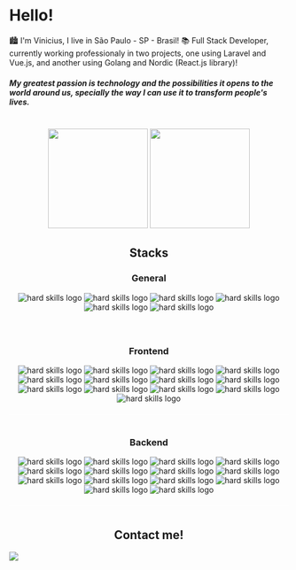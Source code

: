 <div>
    <h1> Hello! </h1>
</div>

🏙 I'm Vinicius, I live in São Paulo - SP - Brasil!
📚 Full Stack Developer, currently working professionaly in two projects, one using Laravel and Vue.js, and another using Golang and Nordic (React.js library)!

<h5>
   My greatest passion is technology and the possibilities it opens to the world around us, specially the way I can
   use it to transform people's lives.
</h5>
&nbsp;

<div align="center">
   <img height="180em"
        src="https://github-readme-stats.vercel.app/api?username=VinofSteel&count_private=true&show_icons=true&theme=codeSTACKr" />
   <img height="180em"
       src="https://github-readme-stats.vercel.app/api/top-langs/?username=VinofSteel&layout=compact&theme=codeSTACKr&langs_count=7" />
</div>

<h2 style="text-align:center">Stacks</h2>

<h3 style="text-align:center">General</h2>
    <div align="center"
            style="text-align:center;margin-bottom:40px;padding-bottom:20px;border-bottom: 1px solid #FFF8">
            <img src="https://img.shields.io/badge/Git-101010?style=for-the-badge&logo=git&logoColor=F05032"
                alt='hard skills logo' />
            <img src="https://img.shields.io/badge/JavaScript-101010?style=for-the-badge&logo=javascript&logoColor=F7DF1E"
                alt='hard skills logo' />
            <img src="https://img.shields.io/badge/TypeScript-101010?style=for-the-badge&logo=typescript&logoColor=3178C6"
                alt='hard skills logo' />
            <img src="https://img.shields.io/badge/Python-101010?style=for-the-badge&logo=python&logoColor=ffdd54"
                alt='hard skills logo' />
            <img src="https://img.shields.io/badge/Go-101010?style=for-the-badge&logo=go&logoColor=2300ADD8"
                alt='hard skills logo' />
            <img src="https://img.shields.io/badge/PHP-101010?style=for-the-badge&logo=php&logoColor=777BB4"
                alt='hard skills logo' />
        </div>

<h3 style="text-align:center">Frontend</h2>
            <div align="center"
                style="text-align:center;margin-bottom:40px;padding-bottom:20px;border-bottom: 1px solid #FFF8">
                <img src="https://img.shields.io/badge/HTML5-101010?style=for-the-badge&logo=html5&logoColor=E34F26"
                    alt='hard skills logo' />
                <img src="https://img.shields.io/badge/CSS3-101010?style=for-the-badge&logo=css3&logoColor=1572B6"
                    alt='hard skills logo' />
                <img src="https://img.shields.io/badge/React.js-101010?style=for-the-badge&logo=react&logoColor=61DAFB"
                    alt='hard skills logo' />
                <img src="https://img.shields.io/badge/React%20Router-101010?style=for-the-badge&logo=react-router&logoColor=CA4245"
                    alt='hard skills logo' />
                <img src="https://img.shields.io/badge/Hook%20Form-101010?style=for-the-badge&logo=react-hook-form&logoColor=EC5990"
                    alt='hard skills logo' />
                <img src="https://img.shields.io/badge/Vue.js-101010?style=for-the-badge&logo=vuedotjs&logoColor=4FC08D"
                    alt='hard skills logo' />
                <img src="https://img.shields.io/badge/Vite-101010?style=for-the-badge&logo=vite&logoColor=646CFF"
                    alt='hard skills logo' />
                <img src="https://img.shields.io/badge/Axios-101010?style=for-the-badge&logo=axios&logoColor=5A29E4"
                    alt='hard skills logo' />
                <img src="https://img.shields.io/badge/Zod-101010?style=for-the-badge&logo=zod&logoColor=3E67B1"
                    alt='hard skills logo' />
                <img src="https://img.shields.io/badge/styled%20components-101010?style=for-the-badge&logo=styled-components&logoColor=DB7093"
                    alt='hard skills logo' />
                <img src="https://img.shields.io/badge/CSS%20Modules-101010?style=for-the-badge&logo=css-modules&logoColor=white"
                    alt='hard skills logo' />
                <img src="https://img.shields.io/badge/TailwindCss-101010?style=for-the-badge&logo=tailwind-css&logoColor=white"
                    alt='hard skills logo' />
                <img src="https://img.shields.io/badge/Bootstrap-101010?style=for-the-badge&logo=bootstrap&logoColor=7952B3"
                    alt='hard skills logo' />
            </div>

  <h3 style="text-align:center">Backend</h2>
                <div align="center"
                    style="text-align:center;margin-bottom:40px;padding-bottom:20px;border-bottom: 1px solid #FFF8">
                    <img src="https://img.shields.io/badge/Node.js-101010?style=for-the-badge&logo=node.js&logoColor=white"
                        alt='hard skills logo' />
                    <img src="https://img.shields.io/badge/Express.js-101010?style=for-the-badge&logo=express&logoColor=2361DAFB"
                        alt='hard skills logo' />
                    <img src="https://img.shields.io/badge/Next.js-101010?style=for-the-badge&logo=nextdotjs&logoColor=2361DAFB"
                        alt='hard skills logo' />
                    <img src="https://img.shields.io/badge/Laravel-101010?style=for-the-badge&logo=laravel&logoColor=FF2D20"
                        alt='hard skills logo' />
                    <img src="https://img.shields.io/badge/Django-101010?style=for-the-badge&logo=django&logoColor=092E20"
                        alt='hard skills logo' />
                    <img src="https://img.shields.io/badge/Flask-101010?style=for-the-badge&logo=flask&logoColor=2361DAFB"
                        alt='hard skills logo' />
                    <img src="https://img.shields.io/badge/Gin-101010?style=for-the-badge&logo=gin&logoColor=008ECF"
                        alt='hard skills logo' />
                    <img src="https://img.shields.io/badge/PostgreSQL-101010?style=for-the-badge&logo=postgresql&logoColor=4169E1"
                        alt='hard skills logo' />
                    <img src="https://img.shields.io/badge/MySQL-101010?style=for-the-badge&logo=mysql&logoColor=4479A1"
                        alt='hard skills logo' />
                    <img src="https://img.shields.io/badge/MongoDB-101010?style=for-the-badge&logo=mongodb&logoColor=47A248"
                        alt='hard skills logo' />
                    <img src="https://img.shields.io/badge/Redis-101010?style=for-the-badge&logo=redis&logoColor=DC382D"
                        alt='hard skills logo' />
                    <img src="https://img.shields.io/badge/Docker-101010?style=for-the-badge&logo=docker&logoColor=2496ED"
                        alt='hard skills logo' />
                    <img src="https://img.shields.io/badge/Jest-101010?style=for-the-badge&logo=jest&logoColor=C21325"
                        alt='hard skills logo' />
                    <img src="https://img.shields.io/badge/Vitest-101010?style=for-the-badge&logo=vitest&logoColor=6E9F18"
                        alt='hard skills logo' />
                </div>

  <h2 style="text-align:center">Contact me!
            </h3>

  <div>
                <a href="https://www.linkedin.com/in/vinicius-fa-nascimento/" target="_blank"><img loading="lazy"
                        src="https://img.shields.io/badge/-LinkedIn-%230077B5?style=for-the-badge&logo=linkedin&logoColor=white"
                        target="_blank"></a>
            </div>
